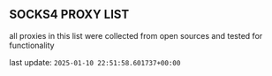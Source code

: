 ## SOCKS4 PROXY LIST

all proxies in this list were collected from open sources and tested for functionality

last update: `2025-01-10 22:51:58.601737+00:00`